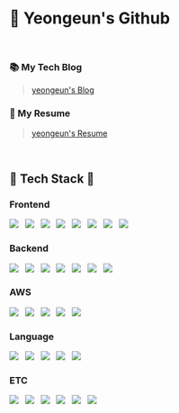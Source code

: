 <div>
  <h1>👋 Yeongeun's Github</h1>
</div>

<br>

<div>
  <h3>📚 My Tech Blog</h3>
  
  > [yeongeun's Blog](https://jju-int-p.tistory.com)

  <h3>📄 My Resume</h3>

  > [yeongeun's Resume](https://arrow-season-125.notion.site/17b2f771e4c380a79fe1e3fe75eb1c3b?pvs=4)

</div>

<br>

<h2>💫 Tech Stack 💫</h2>

<h3>Frontend</h3>

<div>
<img src="https://img.shields.io/badge/React-61DAFB?style=for-the-badge&logo=React&logoColor=black"> &nbsp; <img src="https://img.shields.io/badge/Next.js-000000?style=for-the-badge&logo=Next.js&logoColor=white"> &nbsp; <img src="https://img.shields.io/badge/tailwindcss-06B6D4?style=for-the-badge&logo=Tailwind css&logoColor=white" /> &nbsp; <img src="https://img.shields.io/badge/html5-e34f26?style=for-the-badge&logo=html5&logoColor=white" /> &nbsp; <img src="https://img.shields.io/badge/css-663399?style=for-the-badge&logo=css&logoColor=white" /> &nbsp; <img src="https://img.shields.io/badge/css modules-000000?style=for-the-badge&logo=css modules&logoColor=white" /> &nbsp; <img src="https://img.shields.io/badge/storybook-ff4785?style=for-the-badge&logo=storybook&logoColor=white" /> &nbsp; <img src="https://img.shields.io/badge/mockserviceworker-ff6a33?style=for-the-badge&logo=mockserviceworker&logoColor=white" />

</div>

<h3>Backend</h3>

<div>
<img src="https://img.shields.io/badge/node.js-5fa04e?style=for-the-badge&logo=node.js&logoColor=white" /> &nbsp; <img src="https://img.shields.io/badge/express-000000?style=for-the-badge&logo=express&logoColor=white" /> &nbsp; <img src="https://img.shields.io/badge/prismaORM-2d3748?style=for-the-badge&logo=prisma&logoColor=white" /> &nbsp; <img src="https://img.shields.io/badge/postgresql-4169e1?style=for-the-badge&logo=postgresql&logoColor=white" /> &nbsp; <img src="https://img.shields.io/badge/mongodb-47A248?style=for-the-badge&logo=mongodb&logoColor=white" /> &nbsp; <img src="https://img.shields.io/badge/mysql-4479A1?style=for-the-badge&logo=mysql&logoColor=white" /> &nbsp; <img src="https://img.shields.io/badge/socket.io-c93cd7?style=for-the-badge&logo=socket.io&logoColor=white" />

</div>

<h3>AWS</h3>
<div>
<img src="https://img.shields.io/badge/Amazon S3-569a31?style=for-the-badge&logo=Amazon S3&logoColor=white" /> &nbsp; <img src="https://img.shields.io/badge/Amazon ec2-ff9900?style=for-the-badge&logo=Amazon ec2&logoColor=white" /> &nbsp; <img src="https://img.shields.io/badge/Amazon route 53-8c4fff?style=for-the-badge&logo=Amazon route 53&logoColor=white" /> &nbsp; <img src="https://img.shields.io/badge/Amazon rds-527fff?style=for-the-badge&logo=Amazon rds&logoColor=white" /> &nbsp; <img src="https://img.shields.io/badge/Amazon amplify-ff9900?style=for-the-badge&logo=Amazon amplify&logoColor=white" />
</div>

<h3>Language</h3>

<div>
<img src="https://img.shields.io/badge/javascript-f7df1e?style=for-the-badge&logo=javascript&logoColor=white" /> &nbsp; <img src="https://img.shields.io/badge/typescript-3178C6?style=for-the-badge&logo=typescript&logoColor=white" /> &nbsp; <img src="https://img.shields.io/badge/python-3776ab?style=for-the-badge&logo=python&logoColor=white" /> &nbsp; <img src="https://img.shields.io/badge/c-a8b9cc?style=for-the-badge&logo=c&logoColor=white" /> &nbsp; <img src="https://img.shields.io/badge/java-ecdc5a?style=for-the-badge&logo=java&logoColor=white" />

</div>

<h3>ETC</h3>

<div>
<img src="https://img.shields.io/badge/jest-c21325?style=for-the-badge&logo=jest&logoColor=white" /> &nbsp; <img src="https://img.shields.io/badge/git-f05032?style=for-the-badge&logo=git&logoColor=white" /> &nbsp; <img src="https://img.shields.io/badge/github-181717?style=for-the-badge&logo=github&logoColor=white" /> &nbsp; <img src="https://img.shields.io/badge/postman-ff6c37?style=for-the-badge&logo=postman&logoColor=white" /> &nbsp; <img src="https://img.shields.io/badge/swagger-85ea2d?style=for-the-badge&logo=swagger&logoColor=black" /> &nbsp; <img src="https://img.shields.io/badge/notion-000000?style=for-the-badge&logo=notion&logoColor=white" />

</div>
